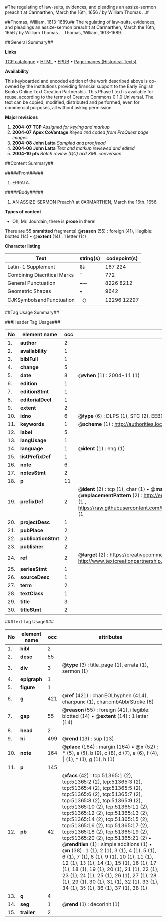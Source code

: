 #The regulating of law-suits, evidences, and pleadings an assize-sermon preach't at Carmarthen, March the 16th, 1656 / by William Thomas ...#

##Thomas, William, 1613-1689.##
The regulating of law-suits, evidences, and pleadings an assize-sermon preach't at Carmarthen, March the 16th, 1656 / by William Thomas ...
Thomas, William, 1613-1689.

##General Summary##

**Links**

[TCP catalogue](http://www.ota.ox.ac.uk/tcp/)  • 
[HTML](http://tei.it.ox.ac.uk/tcp/Texts-HTML/free/A64/A64566.html)  • 
[EPUB](http://tei.it.ox.ac.uk/tcp/Texts-EPUB/free/A64/A64566.epub) • 
[Page images (Historical Texts)](https://data.historicaltexts.jisc.ac.uk/view?pubId=eebo-11950104e&pageId=eebo-11950104e-51365-1)

**Availability**

This keyboarded and encoded edition of the
	       work described above is co-owned by the institutions
	       providing financial support to the Early English Books
	       Online Text Creation Partnership. This Phase I text is
	       available for reuse, according to the terms of Creative
	       Commons 0 1.0 Universal. The text can be copied,
	       modified, distributed and performed, even for
	       commercial purposes, all without asking permission.

**Major revisions**

1. __2004-07__ __TCP__ *Assigned for keying and markup*
1. __2004-07__ __Apex CoVantage__ *Keyed and coded from ProQuest page images*
1. __2004-08__ __John Latta__ *Sampled and proofread*
1. __2004-08__ __John Latta__ *Text and markup reviewed and edited*
1. __2004-10__ __pfs__ *Batch review (QC) and XML conversion*

##Content Summary##

#####Front#####

1. ERRATA.

#####Body#####

1. AN ASSIZE-SERMON Preach't at CARMARTHEN, March the 16th. 1656.

**Types of content**

  * Oh, Mr. Jourdain, there is **prose** in there!

There are 55 **ommitted** fragments! 
 @__reason__ (55) : foreign (41), illegible: blotted (14)  •  @__extent__ (14) : 1 letter (14)

**Character listing**


|Text|string(s)|codepoint(s)|
|---|---|---|
|Latin-1 Supplement|§à|167 224|
|Combining             Diacritical Marks|̄|772|
|General Punctuation|•—|8226 8212|
|Geometric Shapes|▪|9642|
|CJKSymbolsandPunctuation|〈〉|12296 12297|

##Tag Usage Summary##

###Header Tag Usage###

|No|element name|occ|attributes|
|---|---|---|---|
|1.|__author__|2||
|2.|__availability__|1||
|3.|__biblFull__|1||
|4.|__change__|5||
|5.|__date__|8| @__when__ (1) : 2004-11 (1)|
|6.|__edition__|1||
|7.|__editionStmt__|1||
|8.|__editorialDecl__|1||
|9.|__extent__|2||
|10.|__idno__|6| @__type__ (6) : DLPS (1), STC (2), EEBO-CITATION (1), OCLC (1), VID (1)|
|11.|__keywords__|1| @__scheme__ (1) : http://authorities.loc.gov/ (1)|
|12.|__label__|5||
|13.|__langUsage__|1||
|14.|__language__|1| @__ident__ (1) : eng (1)|
|15.|__listPrefixDef__|1||
|16.|__note__|6||
|17.|__notesStmt__|2||
|18.|__p__|11||
|19.|__prefixDef__|2| @__ident__ (2) : tcp (1), char (1)  •  @__matchPattern__ (2) : ([0-9\-]+):([0-9IVX]+) (1), (.+) (1)  •  @__replacementPattern__ (2) : http://eebo.chadwyck.com/downloadtiff?vid=$1&page=$2 (1), https://raw.githubusercontent.com/textcreationpartnership/Texts/master/tcpchars.xml#$1 (1)|
|20.|__projectDesc__|1||
|21.|__pubPlace__|2||
|22.|__publicationStmt__|2||
|23.|__publisher__|2||
|24.|__ref__|2| @__target__ (2) : https://creativecommons.org/publicdomain/zero/1.0/ (1), http://www.textcreationpartnership.org/docs/. (1)|
|25.|__seriesStmt__|1||
|26.|__sourceDesc__|1||
|27.|__term__|2||
|28.|__textClass__|1||
|29.|__title__|3||
|30.|__titleStmt__|2||


###Text Tag Usage###

|No|element name|occ|attributes|
|---|---|---|---|
|1.|__bibl__|2||
|2.|__desc__|55||
|3.|__div__|3| @__type__ (3) : title_page (1), errata (1), sermon (1)|
|4.|__epigraph__|1||
|5.|__figure__|1||
|6.|__g__|421| @__ref__ (421) : char:EOLhyphen (414), char:punc (1), char:cmbAbbrStroke (6)|
|7.|__gap__|55| @__reason__ (55) : foreign (41), illegible: blotted (14)  •  @__extent__ (14) : 1 letter (14)|
|8.|__head__|2||
|9.|__hi__|499| @__rend__ (13) : sup (13)|
|10.|__note__|164| @__place__ (164) : margin (164)  •  @__n__ (52) : * (5), a (9), b (9), c (8), d (7), e (6), f (4), ‖ (1), † (1), g (1), h (1)|
|11.|__p__|145||
|12.|__pb__|42| @__facs__ (42) : tcp:51365:1 (2), tcp:51365:2 (2), tcp:51365:3 (2), tcp:51365:4 (2), tcp:51365:5 (2), tcp:51365:6 (2), tcp:51365:7 (2), tcp:51365:8 (2), tcp:51365:9 (2), tcp:51365:10 (2), tcp:51365:11 (2), tcp:51365:12 (2), tcp:51365:13 (2), tcp:51365:14 (2), tcp:51365:15 (2), tcp:51365:16 (2), tcp:51365:17 (2), tcp:51365:18 (2), tcp:51365:19 (2), tcp:51365:20 (2), tcp:51365:21 (2)  •  @__rendition__ (1) : simple:additions (1)  •  @__n__ (38) : 1 (1), 2 (1), 3 (1), 4 (1), 5 (1), 6 (1), 7 (1), 8 (1), 9 (1), 10 (1), 11 (1), 12 (1), 13 (1), 14 (1), 15 (1), 16 (1), 17 (1), 18 (1), 19 (1), 20 (1), 21 (1), 22 (1), 23 (1), 24 (1), 25 (1), 26 (1), 27 (1), 28 (1), 29 (1), 30 (1), 31 (1), 32 (1), 33 (1), 34 (1), 35 (1), 36 (1), 37 (1), 38 (1)|
|13.|__q__|4||
|14.|__seg__|1| @__rend__ (1) : decorInit (1)|
|15.|__trailer__|2||
